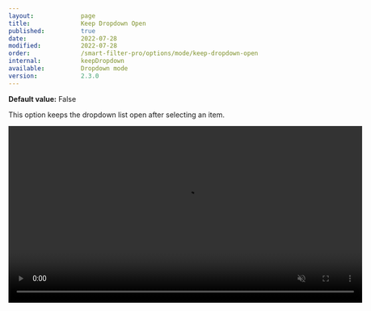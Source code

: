 ```yaml
---
layout:             page
title:              Keep Dropdown Open
published:          true
date:               2022-07-28
modified:           2022-07-28
order:              /smart-filter-pro/options/mode/keep-dropdown-open
internal:           keepDropdown
available:          Dropdown mode
version:            2.3.0
---
```

**Default value:** False

This option keeps the dropdown list open after selecting an item.

<video src="images/keep-dropdown.mp4" width="700" autoplay loop muted></video>
